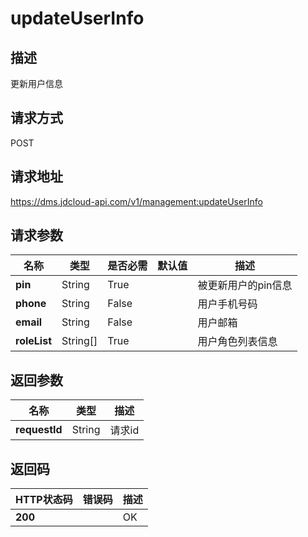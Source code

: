 # updateUserInfo


## 描述
更新用户信息

## 请求方式
POST

## 请求地址
https://dms.jdcloud-api.com/v1/management:updateUserInfo


## 请求参数
|名称|类型|是否必需|默认值|描述|
|---|---|---|---|---|
|**pin**|String|True| |被更新用户的pin信息|
|**phone**|String|False| |用户手机号码|
|**email**|String|False| |用户邮箱|
|**roleList**|String[]|True| |用户角色列表信息|


## 返回参数
|名称|类型|描述|
|---|---|---|
|**requestId**|String|请求id|


## 返回码
|HTTP状态码|错误码|描述|
|---|---|---|
|**200**||OK|
